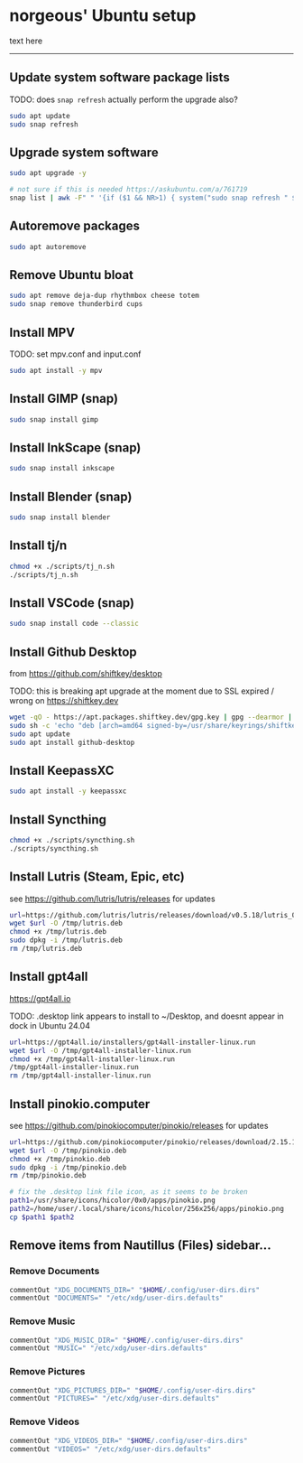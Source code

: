 # norgeous' Ubuntu setup

text here

---

## Update system software package lists

TODO: does `snap refresh` actually perform the upgrade also?

```sh
sudo apt update
sudo snap refresh
```

## Upgrade system software

```sh
sudo apt upgrade -y

# not sure if this is needed https://askubuntu.com/a/761719
snap list | awk -F" " '{if ($1 && NR>1) { system("sudo snap refresh " $1) }}'
```

## Autoremove packages

```sh
sudo apt autoremove
```

## Remove Ubuntu bloat

```sh
sudo apt remove deja-dup rhythmbox cheese totem
sudo snap remove thunderbird cups
```

## Install MPV

TODO: set mpv.conf and input.conf

```sh
sudo apt install -y mpv
```

## Install GIMP (snap)

```sh
sudo snap install gimp
```

## Install InkScape (snap)

```sh
sudo snap install inkscape
```

## Install Blender (snap)

```sh
sudo snap install blender
```

## Install tj/n

```sh
chmod +x ./scripts/tj_n.sh
./scripts/tj_n.sh
```

## Install VSCode (snap)

```sh
sudo snap install code --classic
```

## Install Github Desktop

from https://github.com/shiftkey/desktop

TODO: this is breaking apt upgrade at the moment due to SSL expired / wrong on https://shiftkey.dev

```sh
wget -qO - https://apt.packages.shiftkey.dev/gpg.key | gpg --dearmor | sudo tee /usr/share/keyrings/shiftkey-packages.gpg > /dev/null
sudo sh -c 'echo "deb [arch=amd64 signed-by=/usr/share/keyrings/shiftkey-packages.gpg] https://apt.packages.shiftkey.dev/ubuntu/ any main" > /etc/apt/sources.list.d/shiftkey-packages.list'
sudo apt update
sudo apt install github-desktop
```

## Install KeepassXC

```sh
sudo apt install -y keepassxc
```

## Install Syncthing

```sh
chmod +x ./scripts/syncthing.sh
./scripts/syncthing.sh
```

## Install Lutris (Steam, Epic, etc)

see https://github.com/lutris/lutris/releases for updates

```sh
url=https://github.com/lutris/lutris/releases/download/v0.5.18/lutris_0.5.18_all.deb
wget $url -O /tmp/lutris.deb
chmod +x /tmp/lutris.deb
sudo dpkg -i /tmp/lutris.deb
rm /tmp/lutris.deb
```

## Install gpt4all

https://gpt4all.io

TODO: .desktop link appears to install to ~/Desktop, and doesnt appear in dock in Ubuntu 24.04

```sh
url=https://gpt4all.io/installers/gpt4all-installer-linux.run
wget $url -O /tmp/gpt4all-installer-linux.run
chmod +x /tmp/gpt4all-installer-linux.run
/tmp/gpt4all-installer-linux.run
rm /tmp/gpt4all-installer-linux.run
```

## Install pinokio.computer

see https://github.com/pinokiocomputer/pinokio/releases for updates

```sh
url=https://github.com/pinokiocomputer/pinokio/releases/download/2.15.1/Pinokio_2.15.1_amd64.deb
wget $url -O /tmp/pinokio.deb
chmod +x /tmp/pinokio.deb
sudo dpkg -i /tmp/pinokio.deb
rm /tmp/pinokio.deb

# fix the .desktop link file icon, as it seems to be broken
path1=/usr/share/icons/hicolor/0x0/apps/pinokio.png
path2=/home/user/.local/share/icons/hicolor/256x256/apps/pinokio.png
cp $path1 $path2
```

## Remove items from Nautillus (Files) sidebar...

### Remove Documents

```sh
commentOut "XDG_DOCUMENTS_DIR=" "$HOME/.config/user-dirs.dirs"
commentOut "DOCUMENTS=" "/etc/xdg/user-dirs.defaults"
```

### Remove Music

```sh
commentOut "XDG_MUSIC_DIR=" "$HOME/.config/user-dirs.dirs"
commentOut "MUSIC=" "/etc/xdg/user-dirs.defaults"
```

### Remove Pictures

```sh
commentOut "XDG_PICTURES_DIR=" "$HOME/.config/user-dirs.dirs"
commentOut "PICTURES=" "/etc/xdg/user-dirs.defaults"
```

### Remove Videos

```sh
commentOut "XDG_VIDEOS_DIR=" "$HOME/.config/user-dirs.dirs"
commentOut "VIDEOS=" "/etc/xdg/user-dirs.defaults"
```
